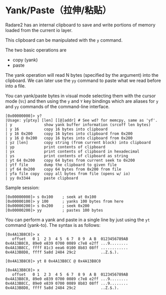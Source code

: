 # Yank/Paste（拉伸/粘贴）

Radare2 has an internal clipboard to save and write portions of memory loaded from the current io layer.

This clipboard can be manipulated with the `y` command.

The two basic operations are

* copy \(yank\)
* paste

The yank operation will read N bytes \(specified by the argument\) into the clipboard. We can later use the `yy` command to paste what we read before into a file.

You can yank/paste bytes in visual mode selecting them with the cursor mode \(`Vc`\) and then using the `y` and `Y` key bindings which are aliases for `y` and `yy` commands of the command-line interface.

```text
[0x00000000]> y?
|Usage: y[ptxy] [len] [[@]addr] # See wd? for memcpy, same as 'yf'.
| y              show yank buffer information (srcoff len bytes)
| y 16           copy 16 bytes into clipboard
| y 16 0x200     copy 16 bytes into clipboard from 0x200
| y 16 @ 0x200   copy 16 bytes into clipboard from 0x200
| yz [len]       copy string (from current block) into clipboard
| yp             print contents of clipboard
| yx             print contents of clipboard in hexadecimal
| ys             print contents of clipboard as string
| yt 64 0x200    copy 64 bytes from current seek to 0x200
| ytf file       dump the clipboard to given file
| yf 64 0x200    copy 64 bytes from 0x200 from file
| yfa file copy  copy all bytes from file (opens w/ io)
| yy 0x3344      paste clipboard
```

Sample session:

```text
[0x00000000]> s 0x100    ; seek at 0x100
[0x00000100]> y 100      ; yanks 100 bytes from here
[0x00000200]> s 0x200    ; seek 0x200
[0x00000200]> yy         ; pastes 100 bytes
```

You can perform a yank and paste in a single line by just using the `yt` command \(yank-to\). The syntax is as follows:

```text
[0x4A13B8C0]> x
   offset   0 1  2 3  4 5  6 7  8 9  A B  0123456789AB
0x4A13B8C0, 89e0 e839 0700 0089 c7e8 e2ff ...9........
0x4A13B8CC, ffff 81c3 eea6 0100 8b83 08ff ............
0x4A13B8D8, ffff 5a8d 2484 29c2           ..Z.$.).

[0x4A13B8C0]> yt 8 0x4A13B8CC @ 0x4A13B8C0

[0x4A13B8C0]> x
   offset   0 1  2 3  4 5  6 7  8 9  A B  0123456789AB
0x4A13B8C0, 89e0 e839 0700 0089 c7e8 e2ff ...9........
0x4A13B8CC, 89e0 e839 0700 0089 8b83 08ff ...9........
0x4A13B8D8, ffff 5a8d 2484 29c2           ..Z.$.).
```

